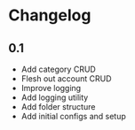 # Changelog

## 0.1
- Add category CRUD
- Flesh out account CRUD
- Improve logging
- Add logging utility
- Add folder structure
- Add initial configs and setup
